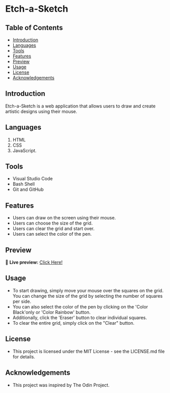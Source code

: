 # Etch-a-Sketch

## Table of Contents
  - [Introduction](#introduction)
  - [Languages](#languages)
  - [Tools](#tools)
  - [Features](#features)
  - [Preview](#preview)
  - [Usage](#usage)
  - [License](#license)
  - [Acknowledgements](#acknowledgements)

## Introduction
Etch-a-Sketch is a web application that allows users to draw and create artistic designs using their mouse.

## Languages
1. HTML 
2. CSS 
3. JavaScript.

## Tools
- Visual Studio Code
- Bash Shell
- Git and GitHub

## Features
- Users can draw on the screen using their mouse.
- Users can choose the size of the grid.
- Users can clear the grid and start over.
- Users can select the color of the pen.

## Preview
🔗 **Live preview:** [Click Here!](https://swhasans.github.io/etch-a-sketch/)

## Usage
- To start drawing, simply move your mouse over the squares on the grid. You can change the size of the grid by selecting the number of squares per side. 
- You can also select the color of the pen by clicking on the 'Color Black'only  or 'Color Rainbow' button. 
- Additionally, click the 'Eraser' button to clear individual squares.
- To clear the entire grid, simply click on the "Clear" button.

## License
- This project is licensed under the MIT License - see the LICENSE.md file for details.

## Acknowledgements
- This project was inspired by The Odin Project.
